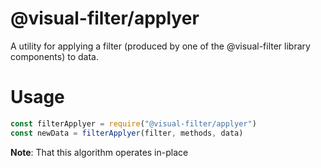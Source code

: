 # @visual-filter/applyer

A utility for applying a filter (produced by one of the @visual-filter library components) to data.

# Usage

```js
const filterApplyer = require("@visual-filter/applyer")
const newData = filterApplyer(filter, methods, data)
```

**Note**: That this algorithm operates in-place
